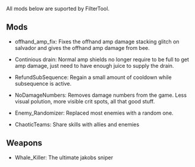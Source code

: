 All mods below are suported by FilterTool.

## Mods
* offhand_amp_fix: Fixes the offhand amp damage stacking glitch on salvador and gives the offhand amp damage from bee.
* Continious drain: Normal amp shields no longer require to be full to get amp damage, just need to have enough juice to supply the drain.
* RefundSubSequence: Regain a small amount of cooldown while subsequence is active.
* NoDamageNumbers: Removes damage numbers from the game. Less visual polution, more visible crit spots, all that good stuff.
* Enemy_Randomizer: Replaced most enemies with a random one.

* ChaoticTeams: Share skills with allies and enemies

## Weapons
* Whale_Killer: The ultimate jakobs sniper

